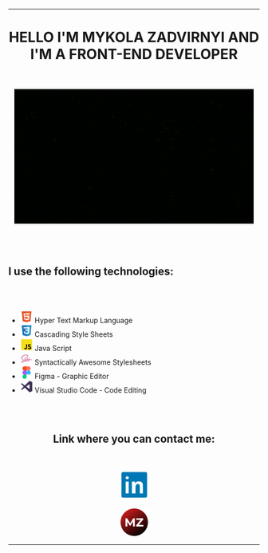 <div id="header" align="center">
  <hr />
  <h1>HELLO I'M MYKOLA ZADVIRNYI AND I'M A FRONT-END DEVELOPER</h1>
  <br /><br />
  <img src="./giphy.gif" />
</div>
<br /><br /><br />
<div id="main">
  <h2>I use the following technologies:</h2>
  <br /><br />
  <ul>
    <li>
      <img src="./html.png" width="25px" />
      Hyper Text Markup Language
    </li>    
    <li>
      <img src="./css.png" width="25px" />
      Cascading Style Sheets
    </li>    
    <li>
      <img src="./js.png" width="25px" />
      Java Script
    </li>    
    <li>
      <img src="./sass.png" width="25px" />
      Syntactically Awesome Stylesheets
    </li>    
    <li>
      <img src="./figma.png" width="25px" />
      Figma - Graphic Editor
    </li>    
    <li>
      <img src="./vs.png" width="25px" />
      Visual Studio Code - Code Editing
    </li>    
</div>
<br /><br />
<div id="footer" align="center">
  <h2>Link where you can contact me:</h2>
  <br /><br />
  <div>
    <a href="https://www.linkedin.com/in/mykola-zadvirnyi/">
      <img src="./in.png" width="55px" />
    </a>
  </div>
  <br />
  <div>
    <a href="#!">
      <img src="./mz.png" width="55px" />
    </a>
  </div>
  <hr />
</div>
